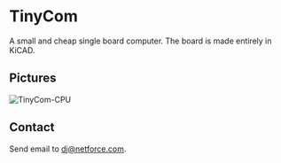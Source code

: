 # TinyCom

A small and cheap single board computer.
The board is made entirely in KiCAD.

## Pictures

![TinyCom-CPU](https://raw.githubusercontent.com/nfco/tinycom/master/img/tinycom-cpu.png)

## Contact

Send email to dj@netforce.com.
